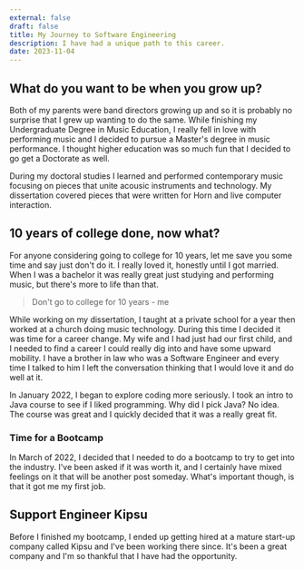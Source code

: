 ```yaml
---
external: false
draft: false
title: My Journey to Software Engineering
description: I have had a unique path to this career.
date: 2023-11-04
---
```


## What do you want to be when you grow up? 
Both of my parents were band directors growing up and so it is probably
no surprise that I grew up wanting to do the same. While finishing my
Undergraduate Degree in Music Education, I really fell in love with 
performing music and I decided to pursue a Master's degree in music
performance. I thought higher education was so much fun that I decided
to go get a Doctorate as well.

During my doctoral studies I learned and performed contemporary music
focusing on pieces that unite acousic instruments and technology. My 
dissertation covered pieces that were written for Horn and live computer
interaction. 

## 10 years of college done, now what?

For anyone considering going to college for 10 years, let me save you some
time and say just don't do it. I really loved it, honestly until I got 
married. When I was a bachelor it was really great just studying and 
performing music, but there's more to life than that.

> Don't go to college for 10 years - me

While working on my dissertation, I taught at a private school for a year
then worked at a church doing music technology. During this time I decided
it was time for a career change. My wife and I had just had our first child,
and I needed to find a career I could really dig into and have some upward
mobility.  I have a brother in law who was a Software Engineer and every 
time I talked to him I left the conversation thinking that I would love it 
and do well at it.

In January 2022, I began to explore coding more seriously.  I took an intro
to Java course to see if I liked programming.  Why did I pick Java?  No idea.
The course was great and I quickly decided that it was a really great fit.

### Time for a Bootcamp

In March of 2022, I decided that I needed to do a bootcamp to try to get into
the industry. I've been asked if it was worth it, and I certainly have mixed
feelings on it that will be another post someday. What's important though, is
that it got me my first job.

## Support Engineer Kipsu

Before I finished my bootcamp, I ended up getting hired at a mature start-up 
company called Kipsu and I've been working there since.  It's been a great
company and I'm so thankful that I have had the opportunity.
















